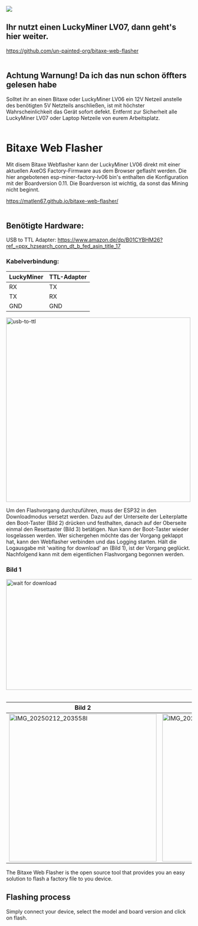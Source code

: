 [![](https://dcbadge.vercel.app/api/server/3E8ca2dkcC)](https://discord.gg/3E8ca2dkcC)

## Ihr nutzt einen LuckyMiner LV07, dann geht's hier weiter.
https://github.com/un-painted-org/bitaxe-web-flasher
<br><br>
## Achtung Warnung! Da ich das nun schon öffters gelesen habe
Solltet ihr an einen Bitaxe oder LuckyMiner LV06 ein 12V Netzeil anstelle des benötigten 5V Netzteils anschließen, ist mit höchster Wahrscheinlichkeit das Gerät sofort defekt. Entfernt zur Sicherheit alle LuckyMiner LV07 oder Laptop Netzeile von eurem Arbeitsplatz.  
<br>
# Bitaxe Web Flasher
Mit disem Bitaxe Webflasher kann der LuckyMiner LV06 direkt mit einer aktuellen AxeOS Factory-Firmware aus dem Browser geflasht werden. Die hier angebotenen esp-miner-factory-lv06 bin's enthalten die Konfiguration mit der Boardversion 0.11. Die Boardverson ist wichtig, da sonst das Mining nicht beginnt. 

https://matlen67.github.io/bitaxe-web-flasher/
<br><br>
## Benötigte Hardware:

USB to TTL Adapter: https://www.amazon.de/dp/B01CYBHM26?ref_=ppx_hzsearch_conn_dt_b_fed_asin_title_17


### Kabelverbindung:

LuckyMiner|TTL-Adapter
----------|-----------
   RX     |    TX     
   TX     |    RX     
   GND    |    GND    


<img src="https://github.com/user-attachments/assets/5d8fdfba-e75d-4d21-bf76-d0222ef9389e" alt="usb-to-ttl" width="500" height="500"> 



Um den Flashvorgang durchzuführen, muss der ESP32 in den Downloadmodus versetzt werden. Dazu auf der Unterseite der Leiterplatte den Boot-Taster (Bild 2) drücken und festhalten, danach auf der Oberseite einmal den Resettaster (Bild 3) betätigen. Nun kann der Boot-Taster wieder losgelassen werden. Wer sichergehen möchte das der Vorgang geklappt hat, kann den Webflasher verbinden und das Logging starten. Hält die Logausgabe mit 'waiting for download' an (Bild 1), ist der Vorgang geglückt.
Nachfolgend kann mit dem eigentlichen Flashvorgang begonnen werden.

### Bild 1 <br>
<img src="https://github.com/user-attachments/assets/c2b7e276-d748-4141-a0cd-6ff3c96edb03" alt="wait for download" width="600" height="300">
<br>
<br>

Bild 2|Bild 3
-----|-----
<img src="https://github.com/user-attachments/assets/d6c30460-eaa4-4726-82d3-84a9cbde348f" alt="IMG_20250212_203558l" width="400" height="400">|<img src="https://github.com/user-attachments/assets/5eec1b03-b0cd-4cb3-8938-036a6eb473eb" alt="IMG_20250212_203552" width="400" height="400">




The Bitaxe Web Flasher is the open source tool that provides you an easy solution to flash a factory file to you device.

## Flashing process

Simply connect your device, select the model and board version and click on flash.


